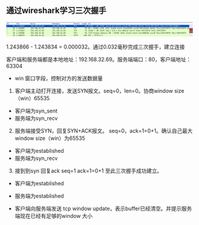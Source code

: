 ## 通过wireshark学习三次握手

![wireshark_learning](./wireshark_learning.png)

1.243866 - 1.243834 = 0.000032。通过0.032毫秒完成三次握手，建立连接

客户端和服务端都是本地地址：192.168.32.69。服务端端口：80，客户端地址：63304

- win 窗口字段，控制对方的发送数据量

1. 客户端主动打开连接，发送SYN报文。seq=0，len=0。协商window size（win）65535
  - 客户端为syn_sent
  - 服务端为syn_recv
2. 服务端接受SYN，回复SYN+ACK报文。 seq=0，ack=1=0+1。确认自己最大window size（win）为65535
  - 客户端为established
  - 服务端为syn_recv
3. 接到到syn 回复ack seq=1 ack=1=0+1  至此三次握手成功建立。
  - 客户端为established
  - 服务端为established


- 客户端向服务端发送 tcp window update，表示buffer已经清空。并提示服务端现在已经有足够的window 大小